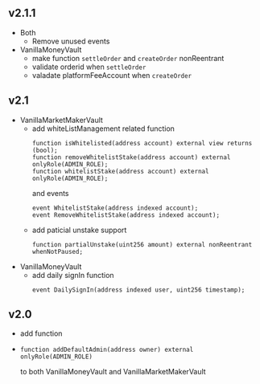 ## v2.1.1
*   Both
    *   Remove unused events
*   VanillaMoneyVault
    *   make function ``` settleOrder ``` and ``` createOrder ``` nonReentrant
    *   validate orderid when ``` settleOrder ```
    *   valadate platformFeeAccount when ``` createOrder ```


## v2.1
*   VanillaMarketMakerVault
    *   add whiteListManagement related function  
        ```solidity
        function isWhitelisted(address account) external view returns (bool);
        function removeWhitelistStake(address account) external onlyRole(ADMIN_ROLE);
        function whitelistStake(address account) external onlyRole(ADMIN_ROLE);
        ```
        and events
        ```solidity
        event WhitelistStake(address indexed account);
        event RemoveWhitelistStake(address indexed account);
        ```
    * add paticial unstake support
        ```solidity
        function partialUnstake(uint256 amount) external nonReentrant whenNotPaused;

        ```
*   VanillaMoneyVault
    *   add daily signIn function
        ```solidity
        event DailySignIn(address indexed user, uint256 timestamp);

        ```
## v2.0
*   add function 
*   ```solidity 
    function addDefaultAdmin(address owner) external onlyRole(ADMIN_ROLE)
    ``` 
    to both VanillaMoneyVault and VanillaMarketMakerVault